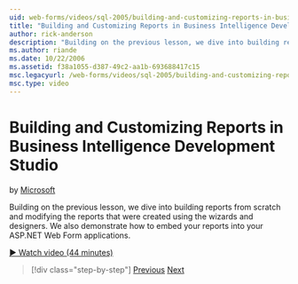 ```yaml
---
uid: web-forms/videos/sql-2005/building-and-customizing-reports-in-business-intelligence-development-studio
title: "Building and Customizing Reports in Business Intelligence Development Studio | Microsoft Docs"
author: rick-anderson
description: "Building on the previous lesson, we dive into building reports from scratch and modifying the reports that were created using the wizards and designers. We a..."
ms.author: riande
ms.date: 10/22/2006
ms.assetid: f38a1055-d387-49c2-aa1b-693688417c15
msc.legacyurl: /web-forms/videos/sql-2005/building-and-customizing-reports-in-business-intelligence-development-studio
msc.type: video
---
```

# Building and Customizing Reports in Business Intelligence Development Studio

by [Microsoft](https://github.com/microsoft)

Building on the previous lesson, we dive into building reports from scratch and modifying the reports that were created using the wizards and designers. We also demonstrate how to embed your reports into your ASP.NET Web Form applications.

[&#9654; Watch video (44 minutes)](https://channel9.msdn.com/Blogs/ASP-NET-Site-Videos/building-and-customizing-reports-in-business-intelligence-development-studio)

> [!div class="step-by-step"]
> [Previous](getting-started-with-reporting-services.md)
> [Next](creating-and-using-stored-procedures.md)
